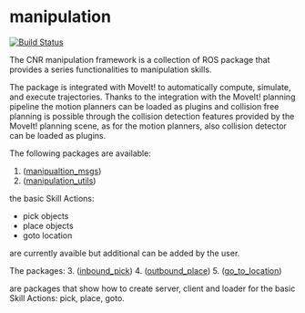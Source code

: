 # manipulation #

[![Build Status](https://travis-ci.com/JRL-CARI-CNR-UNIBS/manipulation.svg?branch=master)](https://travis-ci.com/JRL-CARI-CNR-UNIBS/manipulation)


The CNR manipulation framework is a collection of ROS package that provides a series functionalities to manipulation skills.

The package is integrated with MoveIt! to automatically compute, simulate, and execute trajectories. Thanks to the integration with the MoveIt! planning pipeline the motion planners can be loaded as plugins and collision free planning is possible through the collision detection features provided by the MoveIt! planning scene, as for the motion planners, also collision detector can be loaded as plugins.

The following packages are available:
1. ([manipualtion_msgs](manipulation_msgs/README.md))
2. ([manipulation_utils](manipulation_utils/README.md))

the basic Skill Actions:
- pick objects
- place objects
- goto location

are currently avaible but additional can be added by the user.

The packages:
3. ([inbound_pick](inbound_pick/README.md))
4. ([outbound_place](outbound_place/README.md))
5. ([go_to_location](go_to_location/README.md))

are packages that show how to create server, client and loader for the basic Skill Actions: pick, place, goto.   




